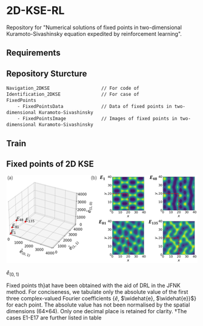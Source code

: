 # 2D-KSE-RL

Repository for "Numerical solutions of fixed points in two-dimensional Kuramoto-Sivashinsky equation expedited by reinforcement learning".

## Requirements



## Repository Sturcture

```
Navigation_2DKSE                   // For code of 
Identification_2DKSE               // For case of 
FixedPoints
    - FixedPointsData              // Data of fixed points in two-dimensional Kuramoto-Sivashinsky
    - FixedPointsImage             // Images of fixed points in two-dimensional Kuramoto-Sivashinsky
```

## Train



## Fixed points of 2D KSE


<img src="ImageForPresent\FixedPoints.png" width="800">

$\widehat{e}_{(0,1)}$



Fixed points th}at have been obtained with the aid of DRL in the JFNK method. For conciseness, we tabulate only the absolute value of the first three complex-valued Fourier coefficients {$\widehat{e}$, $\widehat{e}, $\widehat{e}}$} for each point. The absolute
value has not been normalised by the spatial dimensions (64×64). Only one decimal place is retained for clarity. †The cases E1-E17 are further listed in table
